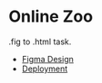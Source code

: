 # Online Zoo

.fig to .html task.

- [Figma Design](https://www.figma.com/file/vzrwoqf0kSG1uOify8BRBR/online-zoo)
- [Deployment](https://rykevl.github.io/portfolio/online-zoo/index.html)
